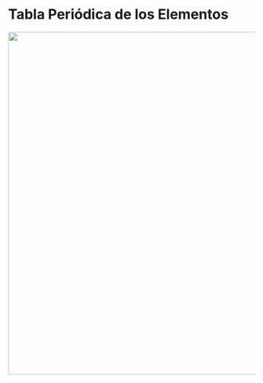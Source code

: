 # Tabla Periódica de los Elementos
<div align="center">
<img align="" src="https://th.bing.com/th/id/R.453bc2b1f58a21b6855f38a98c39404b?rik=cTm%2bjgLE0qWiiw&riu=http%3a%2f%2fstatic.t13.cl%2fimages%2fsizes%2f1200x675%2f1515609606-99538645gettyimages-511190196.jpg&ehk=dD7hJsq7g7LGdiJy5g%2fIk%2bNZdI4M03iTd3PX93lFmbg%3d&risl=&pid=ImgRaw&r=0" width="700px"/>
<div align="left">
